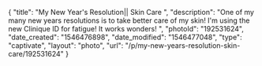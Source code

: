 {
    "title": "My New Year's Resolution|| Skin Care ",
    "description": "One of my many new years resolutions is to take better care of my skin! I'm using the new Clinique ID for fatigue! It works wonders! ",
    "photoId": "192531624",
    "date_created": "1546476898",
    "date_modified": "1546477048",
    "type": "captivate",
    "layout": "photo",
    "url": "\/p\/my-new-years-resolution-skin-care\/192531624"
}